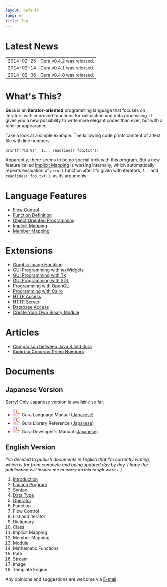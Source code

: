 ```yaml
---
layout: default
lang: en
title: Top
---
```


# Latest News

<table>
<tr><td>2014-02-25</td><td><a href="Download.html">Gura v0.4.2</a> was released.</td></tr>
<tr><td>2014-02-14</td><td>Gura v0.4.1 was released.</td></tr>
<tr><td>2014-02-06</td><td>Gura v0.4.0 was released.</td></tr>
</table>


# What's This?

**Gura** is an **iterator-oriented** programming language
that focuses on iterators with improved functions for calculation and data processing.
It gives you a new possibility to write more elegant codes than ever,
but with a familiar appearance.

Take a look at a simple example.
The following code prints content of a text file with line numbers.

    printf('%d %s', 1.., readlines('foo.txt'))

Apparently, there seems to be no special trick with this program.
But a new feature called [Implicit Mapping](features/ImplicitMapping.html) is working internally,
which automatically repeats evaluation of `printf` function
after it's given with iterators, `1..` and `readlines('foo.txt')`, as its arguments.


# Language Features

- [Flow Control](features/Flow-Control.html)
- [Function Definition](features/Function-Definition.html)
- [Object Oriented Programming](features/Object-Oriented-Programming.html)
- [Implicit Mapping](features/Implicit-Mapping.html)
- [Member Mapping](features/Member-Mapping.html)


# Extensions

- [Graphic Image Handling](extensions/Graphic-Image-Handling.html)
- [GUI Programming with wxWidgets](extensions/GUI-Programming-with-wxWidgets.html)
- [GUI Programming with Tk](extensions/GUI-Programming-with-Tk.html)
- [GUI Programming with SDL](extensions/GUI-Programming-with-SDL.html)
- [Programming with OpenGL](extensions/Programming-with-OpenGL.html)
- [Programming with Cairo](extensions/Programming-with-Cairo.html)
- [HTTP Access](extensions/Http-Access.html)
- [HTTP Server](extensions/Http-Server.html)
- [Database Access](extensions/Database-Access.html)
- [Create Your Own Binary Module](extensions/Create-Your-Own-Binary-Module.html)


# Articles

- [Comparison between Java 8 and Gura](articles/Comparison-between-Java8-and-Gura.html)
- [Script to Generate Prime Numbers](articles/Script-to-Generate-Prime-Numbers.html)


# Documents

## Japanese Version

Sorry! Only Japanese version is available so far.

- ![pdf-icon](images/pdf.png) Gura Language Manual ([Japanese](https://github.com/gura-lang/gura-doc/blob/master/gura-lang-j.pdf?raw=true))
- ![pdf-icon](images/pdf.png) Gura Library Reference ([Japanese](https://github.com/gura-lang/gura-doc/blob/master/gura-lib-j.pdf?raw=true))
- ![pdf-icon](images/pdf.png) Gura Developer's Manual ([Japanese](https://github.com/gura-lang/gura-doc/blob/master/gura-dev-j.pdf?raw=true))

## English Version

_I've decided to publish documents in English that I'm currently writing,
which is far from complete and being updated day by day.
I hope the publication will inspire me to carry on this tough work :-)_

1. [Introduction](documents/Introduction.html)
2. [Launch Program](documents/Launch-Program.html)
3. [Syntax](documents/Syntax.html)
4. [Data Type](documents/Data-Type.html)
5. [Operator](documents/Operator.html)
6. Function
7. Flow Control
8. List and Iterator
9. Dictionary
10. Class
11. Implicit Mapping
12. Member Mapping
13. Module
14. Mathematic Functions
15. Path
16. Stream
17. Image
18. Template Engine

Any opinions and suggestions are welcome via [E-mail](mailto:ypsitau@nifty.com).
